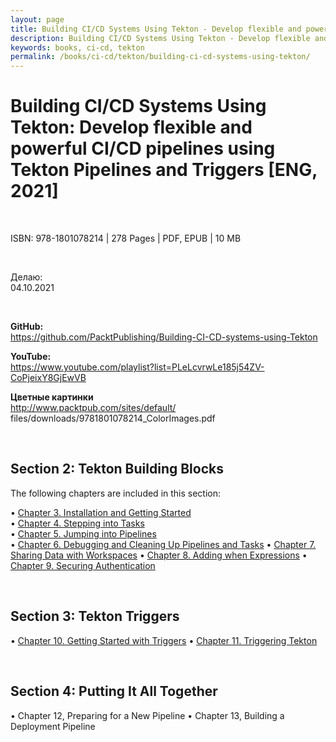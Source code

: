 ```yaml
---
layout: page
title: Building CI/CD Systems Using Tekton - Develop flexible and powerful CI/CD pipelines using Tekton Pipelines and Triggers
description: Building CI/CD Systems Using Tekton - Develop flexible and powerful CI/CD pipelines using Tekton Pipelines and Triggers
keywords: books, ci-cd, tekton
permalink: /books/ci-cd/tekton/building-ci-cd-systems-using-tekton/
---
```


# Building CI/CD Systems Using Tekton: Develop flexible and powerful CI/CD pipelines using Tekton Pipelines and Triggers [ENG, 2021]

<br/>

ISBN: 978-1801078214 | 278 Pages | PDF, EPUB | 10 MB

<br/>

Делаю:  
04.10.2021

<br/>

**GitHub:**  
https://github.com/PacktPublishing/Building-CI-CD-systems-using-Tekton

**YouTube:**  
https://www.youtube.com/playlist?list=PLeLcvrwLe185j54ZV-CoPjeixY8GjEwVB

**Цветные картинки**  
http://www.packtpub.com/sites/default/
files/downloads/9781801078214_ColorImages.pdf

<br/>

## Section 2: Tekton Building Blocks

The following chapters are included in this section:

• [Chapter 3. Installation and Getting Started](/books/ci-cd/tekton/building-ci-cd-systems-using-tekton/installation-and-getting-started/)  
• [Chapter 4. Stepping into Tasks](/books/ci-cd/tekton/building-ci-cd-systems-using-tekton/stepping-into-tasks/)  
• [Chapter 5. Jumping into Pipelines](/books/ci-cd/tekton/building-ci-cd-systems-using-tekton/jumping-into-pipelines/)  
• [Chapter 6. Debugging and Cleaning Up Pipelines and Tasks](/books/ci-cd/tekton/building-ci-cd-systems-using-tekton/jumping-into-pipelines/)
• [Chapter 7. Sharing Data with Workspaces](/books/ci-cd/tekton/building-ci-cd-systems-using-tekton/sharing-data-with-workspaces/)
• [Chapter 8. Adding when Expressions](/books/ci-cd/tekton/building-ci-cd-systems-using-tekton/adding-when-expressions/)
• [Chapter 9. Securing Authentication](/books/ci-cd/tekton/building-ci-cd-systems-using-tekton/securing-authentication/)

<br/>

## Section 3: Tekton Triggers

• [Chapter 10. Getting Started with Triggers](/books/ci-cd/tekton/building-ci-cd-systems-using-tekton/securing-authentication/)
• [Chapter 11. Triggering Tekton](/books/ci-cd/tekton/building-ci-cd-systems-using-tekton/triggering-tekton/)

<br/>

## Section 4: Putting It All Together


• Chapter 12, Preparing for a New Pipeline
• Chapter 13, Building a Deployment Pipeline